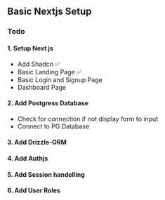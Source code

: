 ## Basic Nextjs Setup

### Todo

#### 1. Setup Next js
- Add Shadcn ✅
- Basic Landing Page ✅
- Basic Login and Signup Page 
- Dashboard Page

#### 2. Add Postgress Database

- Check for connection if not display form to input
- Connect to PG Database

#### 3. Add Drizzle-ORM

#### 4. Add Authjs

#### 5. Add Session handelling

#### 6. Add User Roles


